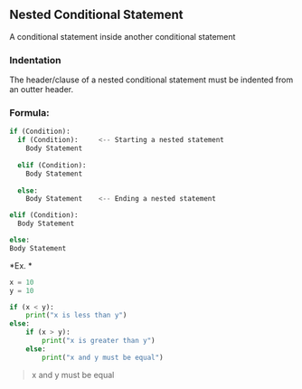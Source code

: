 ##  Nested Conditional Statement

A conditional statement inside another conditional statement

### Indentation
The header/clause of a nested conditional statement must be indented from an outter header.

### Formula: 
```python
if (Condition): 
  if (Condition):     <-- Starting a nested statement
    Body Statement
  
  elif (Condition):
    Body Statement
  
  else:
    Body Statement    <-- Ending a nested statement

elif (Condition): 
  Body Statement 

else: 
Body Statement 
```

*Ex. * 
```python
x = 10
y = 10

if (x < y):
    print("x is less than y")
else:
    if (x > y):
        print("x is greater than y")
    else:
        print("x and y must be equal")
```
> x and y must be equal
  